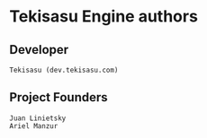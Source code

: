 # Tekisasu Engine authors

## Developer

    Tekisasu (dev.tekisasu.com)

## Project Founders

    Juan Linietsky
    Ariel Manzur
